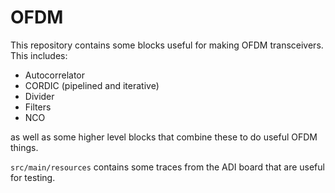 # OFDM

This repository contains some blocks useful for making OFDM transceivers.
This includes:

* Autocorrelator
* CORDIC (pipelined and iterative)
* Divider
* Filters
* NCO

as well as some higher level blocks that combine these to do useful OFDM things.

`src/main/resources` contains some traces from the ADI board that are useful for testing.
